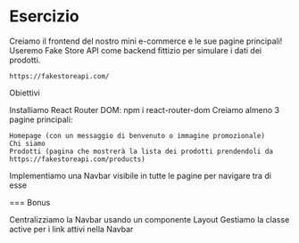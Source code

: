 Esercizio
===
Creiamo il frontend del nostro mini e-commerce e le sue pagine principali!
Useremo Fake Store API come backend fittizio per simulare i dati dei prodotti.

	https://fakestoreapi.com/

Obiettivi

Installiamo React Router DOM: npm i react-router-dom
Creiamo almeno 3 pagine principali:

	Homepage (con un messaggio di benvenuto o immagine promozionale)
	Chi siamo
	Prodotti (pagina che mostrerà la lista dei prodotti prendendoli da https://fakestoreapi.com/products)

Implementiamo una Navbar visibile in tutte le pagine per navigare tra di esse

===
Bonus

Centralizziamo la Navbar usando un componente Layout
Gestiamo la classe active per i link attivi nella Navbar
